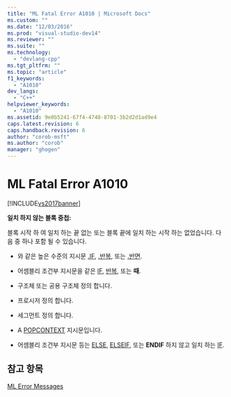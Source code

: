 ```yaml
---
title: "ML Fatal Error A1010 | Microsoft Docs"
ms.custom: ""
ms.date: "12/03/2016"
ms.prod: "visual-studio-dev14"
ms.reviewer: ""
ms.suite: ""
ms.technology: 
  - "devlang-cpp"
ms.tgt_pltfrm: ""
ms.topic: "article"
f1_keywords: 
  - "A1010"
dev_langs: 
  - "C++"
helpviewer_keywords: 
  - "A1010"
ms.assetid: 9e0b5241-67f4-4740-8701-3b2d2d1ad9e4
caps.latest.revision: 6
caps.handback.revision: 6
author: "corob-msft"
ms.author: "corob"
manager: "ghogen"
---
```

# ML Fatal Error A1010
[!INCLUDE[vs2017banner](../../assembler/inline/includes/vs2017banner.md)]

**일치 하지 않는 블록 중첩:**  
  
 블록 시작 하 여 일치 하는 끝 없는 또는 블록 끝에 일치 하는 시작 하는 없었습니다.  다음 중 하나 포함 될 수 있습니다.  
  
-   와 같은 높은 수준의 지시문  [.IF](../../assembler/masm/dot-if.md), [.반복](../../assembler/masm/dot-repeat.md), 또는  [.반면](../../assembler/masm/dot-while.md).  
  
-   어셈블리 조건부 지시문을 같은  [IF](../../assembler/masm/if-masm.md),  [반복](../../assembler/masm/repeat.md), 또는  **때**.  
  
-   구조체 또는 공용 구조체 정의 합니다.  
  
-   프로시저 정의 합니다.  
  
-   세그먼트 정의 합니다.  
  
-   A  [POPCONTEXT](../../assembler/masm/popcontext.md) 지시문입니다.  
  
-   어셈블리 조건부 지시문 등는  [ELSE](../../assembler/masm/else-masm.md),  [ELSEIF](../../assembler/masm/elseif-masm.md), 또는  **ENDIF**  하지 않고 일치 하는  [IF](../../assembler/masm/if-masm.md).  
  
## 참고 항목  
 [ML Error Messages](../../assembler/masm/ml-error-messages.md)